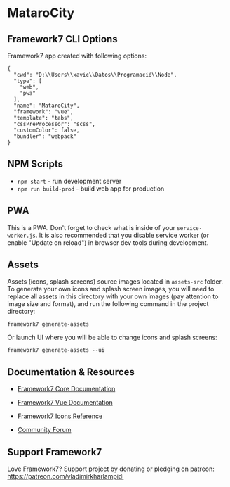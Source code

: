 # MataroCity

## Framework7 CLI Options

Framework7 app created with following options:

```
{
  "cwd": "D:\\Users\\xavic\\Datos\\Programació\\Node",
  "type": [
    "web",
    "pwa"
  ],
  "name": "MataroCity",
  "framework": "vue",
  "template": "tabs",
  "cssPreProcessor": "scss",
  "customColor": false,
  "bundler": "webpack"
}
```

## NPM Scripts

* `npm start` - run development server
* `npm run build-prod` - build web app for production
## PWA

This is a PWA. Don't forget to check what is inside of your `service-worker.js`. It is also recommended that you disable service worker (or enable "Update on reload") in browser dev tools during development.



## Assets

Assets (icons, splash screens) source images located in `assets-src` folder. To generate your own icons and splash screen images, you will need to replace all assets in this directory with your own images (pay attention to image size and format), and run the following command in the project directory:

```
framework7 generate-assets
```

Or launch UI where you will be able to change icons and splash screens:

```
framework7 generate-assets --ui
```

## Documentation & Resources

* [Framework7 Core Documentation](https://framework7.io/docs/)
* [Framework7 Vue Documentation](https://framework7.io/vue/)

* [Framework7 Icons Reference](https://framework7.io/icons/)
* [Community Forum](https://forum.framework7.io)

## Support Framework7

Love Framework7? Support project by donating or pledging on patreon:
https://patreon.com/vladimirkharlampidi